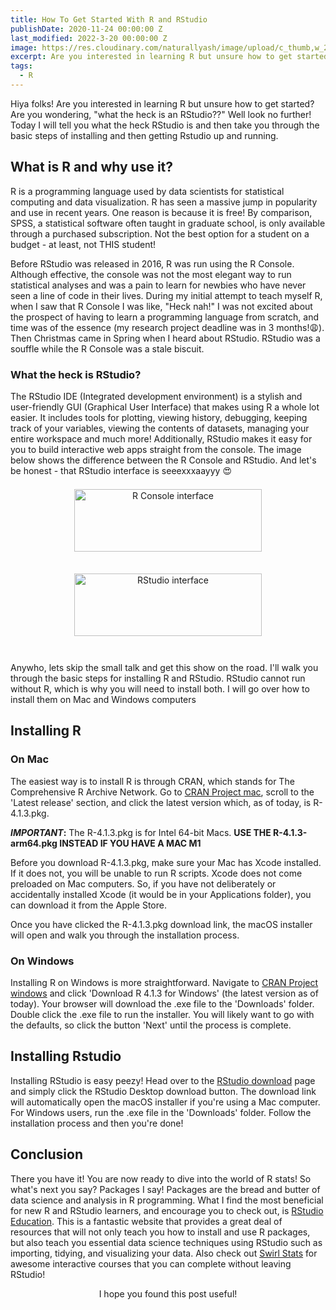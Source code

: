 ```yaml
---
title: How To Get Started With R and RStudio
publishDate: 2020-11-24 00:00:00 Z
last_modified: 2022-3-20 00:00:00 Z
image: https://res.cloudinary.com/naturallyash/image/upload/c_thumb,w_200,g_face/v1739069181/my%20website/R-studio-teaser-small_rqaedc.jpg
excerpt: Are you interested in learning R but unsure how to get started? Are you wondering, "what the heck is an RStudio??" Well look no further!
tags: 
  - R
---
```


Hiya folks! Are you interested in learning R but unsure how to get started? Are you wondering, "what the heck is an RStudio??" Well look no further! Today I will tell you what the heck RStudio is and then take you through the basic steps of installing and then getting Rstudio up and running.

## What is R and why use it?
R is a programming language used by data scientists for statistical computing and data visualization. R has seen a massive jump in popularity and use in recent years. One reason is because it is free! By comparison, SPSS, a statistical software often taught in graduate school, is only available through a purchased subscription. Not the best option for a student on a budget - at least, not THIS student! 

Before RStudio was released in 2016, R was run using the R Console. Although effective, the console was not the most elegant way to run statistical analyses and was a pain to learn for newbies who have never seen a line of code in their lives. During my initial attempt to teach myself R, when I saw that R Console I was like, "Heck nah!" I was not excited about the prospect of having to learn a programming language from scratch, and time was of the essence (my research project deadline was in 3 months!:weary:). Then Christmas came in Spring when I heard about RStudio. RStudio was a souffle while the R Console was a stale biscuit.


### What the heck is RStudio?
The RStudio IDE (Integrated development environment) is a stylish and user-friendly GUI (Graphical User Interface) that makes using R a whole lot easier. It includes tools for plotting, viewing history, debugging, keeping track of your variables, viewing the contents of datasets, managing your entire workspace and much more! Additionally, RStudio makes it easy for you to build interactive web apps straight from the console. The image below shows the difference between the R Console and RStudio. And let's be honest - that RStudio interface is seeexxxaayyy :heart_eyes:


<div align="center">
    <img src="https://res.cloudinary.com/naturallyash/image/upload/v1739069181/my%20website/R-console-img_sgq2uf.jpg" width="300" height="100" alt="R Console interface" style="padding: .5em 0 2em"/>
    <img src="https://res.cloudinary.com/naturallyash/image/upload/v1739069184/my%20website/RStudio2-img_cmc10j.jpg" width="300" height="100" alt="RStudio interface" style="padding: .5em 0 2em"/>
</div>

Anywho, lets skip the small talk and get this show on the road. I'll walk you through the basic steps for installing R and RStudio. RStudio cannot run without R, which is why you will need to install both. I will go over how to install them on Mac and Windows computers

## Installing R
### On Mac
The easiest way is to install R is through CRAN, which stands for The Comprehensive R Archive Network. 
Go to [CRAN Project mac](https://cran.r-project.org/bin/macosx/), scroll to the 'Latest release' section, and click the latest version which, as of today, is R-4.1.3.pkg.

***IMPORTANT*:**
The R-4.1.3.pkg is for Intel 64-bit Macs. **USE THE R-4.1.3-arm64.pkg INSTEAD IF YOU HAVE A MAC M1** 

Before you download R-4.1.3.pkg, make sure your Mac has Xcode installed. If it does not, you will be unable to run R scripts. Xcode does not come preloaded on Mac computers. So, if you have not deliberately or accidentally installed Xcode (it would be in your Applications folder), you can download it from the Apple Store. 

Once you have clicked the R-4.1.3.pkg download link, the macOS installer will open and walk you through the installation process.

### On Windows 
Installing R on Windows is more straightforward. Navigate to [CRAN Project windows](https://cran.r-project.org/bin/windows/base/) and click 'Download R 4.1.3 for Windows' (the latest version as of today). Your browser will download the .exe file to the 'Downloads' folder. Double click the .exe file to run the installer. You will likely want to go with the defaults, so click the button 'Next' until the process is complete.


## Installing Rstudio
Installing RStudio is easy peezy! Head over to the [RStudio download](https://rstudio.com/products/rstudio/download/) page and simply click the RStudio Desktop download button. The download link will automatically open the macOS installer if you're using a Mac computer. For Windows users, run the .exe file in the 'Downloads' folder. Follow the installation process and then you're done!


## Conclusion
There you have it! You are now ready to dive into the world of R stats! So what's next you say? Packages I say! Packages are the bread and butter of data science and analysis in R programming. What I find the most beneficial for new R and RStudio learners, and encourage you to check out, is [RStudio Education](https://education.rstudio.com/learn/beginner/). This is a fantastic website that provides a great deal of resources that will not only teach you how to install and use R packages, but also teach you essential data science techniques using RStudio such as importing, tidying, and visualizing your data. Also check out [Swirl Stats](https://swirlstats.com/students.html) for awesome interactive courses that you can complete without leaving RStudio!

<p style="text-align: center">I hope you found this post useful!</p>
